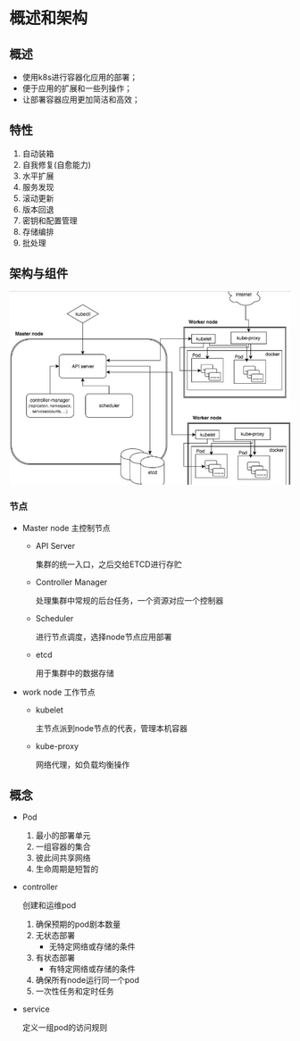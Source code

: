 # 概述和架构

## 概述

* 使用k8s进行容器化应用的部署；
* 便于应用的扩展和一些列操作；
* 让部署容器应用更加简洁和高效；

## 特性

1. 自动装箱
2. 自我修复(自愈能力)
3. 水平扩展 
4. 服务发现
5. 滚动更新
6. 版本回退
7. 密钥和配置管理
8. 存储编排
9. 批处理

## 架构与组件

![](./images/1.png)

### 节点

* Master node 主控制节点

  * API Server

    集群的统一入口，之后交给ETCD进行存贮

  * Controller Manager

    处理集群中常规的后台任务，一个资源对应一个控制器

  * Scheduler

    进行节点调度，选择node节点应用部署

  * etcd

    用于集群中的数据存储

* work node 工作节点

  * kubelet

    主节点派到node节点的代表，管理本机容器

  * kube-proxy

    网络代理，如负载均衡操作

## 概念

* Pod

  1. 最小的部署单元
  2. 一组容器的集合
  3. 彼此间共享网络
  4. 生命周期是短暂的

* controller

  创建和运维pod

  1. 确保预期的pod剧本数量
  2. 无状态部署
     * 无特定网络或存储的条件
  3. 有状态部署
     * 有特定网络或存储的条件
  4. 确保所有node运行同一个pod
  5. 一次性任务和定时任务

* service

  定义一组pod的访问规则

  ​